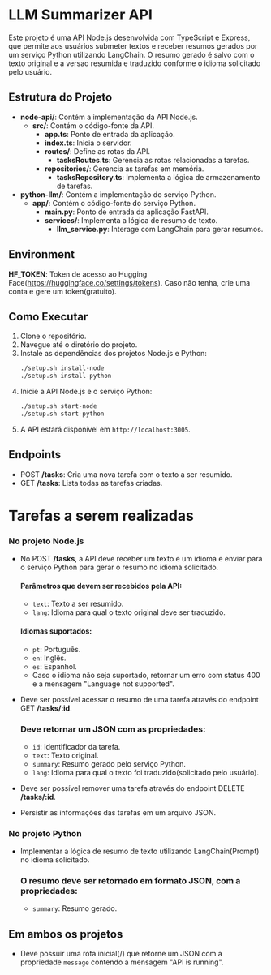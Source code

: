 # LLM Summarizer API

Este projeto é uma API Node.js desenvolvida com TypeScript e Express, que permite aos usuários submeter textos e receber resumos gerados por um serviço Python utilizando LangChain.
O resumo gerado é salvo com o texto original e a versao resumida e traduzido conforme o idioma solicitado pelo usuário.

## Estrutura do Projeto

- **node-api/**: Contém a implementação da API Node.js.
  - **src/**: Contém o código-fonte da API.
    - **app.ts**: Ponto de entrada da aplicação.
    - **index.ts**: Inicia o servidor.
    - **routes/**: Define as rotas da API.
      - **tasksRoutes.ts**: Gerencia as rotas relacionadas a tarefas.
    - **repositories/**: Gerencia as tarefas em memória.
      - **tasksRepository.ts**: Implementa a lógica de armazenamento de tarefas.
- **python-llm/**: Contém a implementação do serviço Python.
  - **app/**: Contém o código-fonte do serviço Python.
    - **main.py**: Ponto de entrada da aplicação FastAPI.
    - **services/**: Implementa a lógica de resumo de texto.
      - **llm_service.py**: Interage com LangChain para gerar resumos.

## Environment

**HF_TOKEN**: Token de acesso ao Hugging Face(https://huggingface.co/settings/tokens). Caso não tenha, crie uma conta e gere um token(gratuito).

## Como Executar

1. Clone o repositório.
2. Navegue até o diretório do projeto.
3. Instale as dependências dos projetos Node.js e Python:
   ```bash
   ./setup.sh install-node
   ./setup.sh install-python
   ```
4. Inicie a API Node.js e o serviço Python:
   ```bash
   ./setup.sh start-node
   ./setup.sh start-python
   ```
5. A API estará disponível em `http://localhost:3005`.

## Endpoints

- POST **/tasks**: Cria uma nova tarefa com o texto a ser resumido.
- GET **/tasks**: Lista todas as tarefas criadas.

# Tarefas a serem realizadas

### No projeto Node.js

- No POST **/tasks**, a API deve receber um texto e um idioma e enviar para o serviço Python para gerar o resumo no idioma solicitado.

  #### Parâmetros que devem ser recebidos pela API:

  - `text`: Texto a ser resumido.
  - `lang`: Idioma para qual o texto original deve ser traduzido.

  #### Idiomas suportados:

  - `pt`: Português.
  - `en`: Inglês.
  - `es`: Espanhol.
  - Caso o idioma não seja suportado, retornar um erro com status 400 e a mensagem "Language not supported".

- Deve ser possível acessar o resumo de uma tarefa através do endpoint GET **/tasks/:id**.

  ### Deve retornar um JSON com as propriedades:

  - `id`: Identificador da tarefa.
  - `text`: Texto original.
  - `summary`: Resumo gerado pelo serviço Python.
  - `lang`: Idioma para qual o texto foi traduzido(solicitado pelo usuário).

- Deve ser possível remover uma tarefa através do endpoint DELETE **/tasks/:id**.
- Persistir as informações das tarefas em um arquivo JSON.

### No projeto Python

- Implementar a lógica de resumo de texto utilizando LangChain(Prompt) no idioma solicitado.
  ### O resumo deve ser retornado em formato JSON, com a propriedades:
  - `summary`: Resumo gerado.

## Em ambos os projetos

- Deve possuir uma rota inicial(/) que retorne um JSON com a propriedade `message` contendo a mensagem "API is running".
